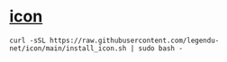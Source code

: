 # [icon](https://github.com/legendu-net/icon)
```
curl -sSL https://raw.githubusercontent.com/legendu-net/icon/main/install_icon.sh | sudo bash -
```
